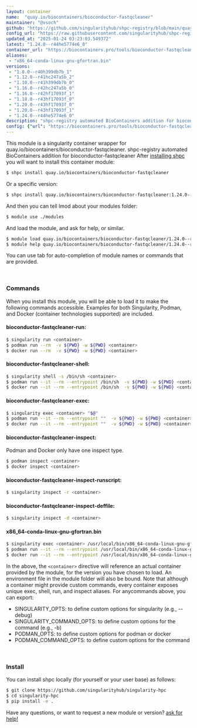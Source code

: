 ```yaml
---
layout: container
name:  "quay.io/biocontainers/bioconductor-fastqcleaner"
maintainer: "@vsoch"
github: "https://github.com/singularityhub/shpc-registry/blob/main/quay.io/biocontainers/bioconductor-fastqcleaner/container.yaml"
config_url: "https://raw.githubusercontent.com/singularityhub/shpc-registry/main/quay.io/biocontainers/bioconductor-fastqcleaner/container.yaml"
updated_at: "2025-01-24 03:23:03.549372"
latest: "1.24.0--r44he5774e6_0"
container_url: "https://biocontainers.pro/tools/bioconductor-fastqcleaner"
aliases:
 - "x86_64-conda-linux-gnu-gfortran.bin"
versions:
 - "1.8.0--r40h399db7b_1"
 - "1.12.0--r41hc247a5b_2"
 - "1.10.0--r41h399db7b_0"
 - "1.16.0--r42hc247a5b_0"
 - "1.16.0--r42hf17093f_1"
 - "1.18.0--r43hf17093f_0"
 - "1.20.0--r43hf17093f_0"
 - "1.20.0--r43hf17093f_1"
 - "1.24.0--r44he5774e6_0"
description: "shpc-registry automated BioContainers addition for bioconductor-fastqcleaner"
config: {"url": "https://biocontainers.pro/tools/bioconductor-fastqcleaner", "maintainer": "@vsoch", "description": "shpc-registry automated BioContainers addition for bioconductor-fastqcleaner", "latest": {"1.24.0--r44he5774e6_0": "sha256:724bc4881c3a925917c9034ed3600ce3174efe649860904d453ff8698bc4e7da"}, "tags": {"1.8.0--r40h399db7b_1": "sha256:2996ffdae5f9c2c339e9c35694a00cbabb9e656f1967c706b922772b740ade4e", "1.12.0--r41hc247a5b_2": "sha256:6f33e10e87101f517e70355bc7d9c27aa8821a520e5a23dda35f4a254dcf6237", "1.10.0--r41h399db7b_0": "sha256:4629f8934985022417b969623a46e0e33bc6ffef6738ed66a349ff82a1287bc1", "1.16.0--r42hc247a5b_0": "sha256:d28f2a26705c5b8466377a7c1f4f3712312988151b18dcc8654f79a5765c4e01", "1.16.0--r42hf17093f_1": "sha256:a75bb4ac318edb4099fb28e18e026d2be03a7c014e0ef1687a9d6912c4456475", "1.18.0--r43hf17093f_0": "sha256:bdec0a5b0e2d2191bf1ed83ed31aaffd0a26400b29a218b4177b748005957300", "1.20.0--r43hf17093f_0": "sha256:0d2caa7fd62329bda98b4275b47d8adeec234daef16923c5d1905d11e94f1396", "1.20.0--r43hf17093f_1": "sha256:d87b0c0870c862e4d61c996c39f13566859a7d1dc5c0e013d59a00f050371ef1", "1.24.0--r44he5774e6_0": "sha256:724bc4881c3a925917c9034ed3600ce3174efe649860904d453ff8698bc4e7da"}, "docker": "quay.io/biocontainers/bioconductor-fastqcleaner", "aliases": {"x86_64-conda-linux-gnu-gfortran.bin": "/usr/local/bin/x86_64-conda-linux-gnu-gfortran.bin"}}
---
```


This module is a singularity container wrapper for quay.io/biocontainers/bioconductor-fastqcleaner.
shpc-registry automated BioContainers addition for bioconductor-fastqcleaner
After [installing shpc](#install) you will want to install this container module:


```bash
$ shpc install quay.io/biocontainers/bioconductor-fastqcleaner
```

Or a specific version:

```bash
$ shpc install quay.io/biocontainers/bioconductor-fastqcleaner:1.24.0--r44he5774e6_0
```

And then you can tell lmod about your modules folder:

```bash
$ module use ./modules
```

And load the module, and ask for help, or similar.

```bash
$ module load quay.io/biocontainers/bioconductor-fastqcleaner/1.24.0--r44he5774e6_0
$ module help quay.io/biocontainers/bioconductor-fastqcleaner/1.24.0--r44he5774e6_0
```

You can use tab for auto-completion of module names or commands that are provided.

<br>

### Commands

When you install this module, you will be able to load it to make the following commands accessible.
Examples for both Singularity, Podman, and Docker (container technologies supported) are included.

#### bioconductor-fastqcleaner-run:

```bash
$ singularity run <container>
$ podman run --rm  -v ${PWD} -w ${PWD} <container>
$ docker run --rm  -v ${PWD} -w ${PWD} <container>
```

#### bioconductor-fastqcleaner-shell:

```bash
$ singularity shell -s /bin/sh <container>
$ podman run --it --rm --entrypoint /bin/sh  -v ${PWD} -w ${PWD} <container>
$ docker run --it --rm --entrypoint /bin/sh  -v ${PWD} -w ${PWD} <container>
```

#### bioconductor-fastqcleaner-exec:

```bash
$ singularity exec <container> "$@"
$ podman run --it --rm --entrypoint ""  -v ${PWD} -w ${PWD} <container> "$@"
$ docker run --it --rm --entrypoint ""  -v ${PWD} -w ${PWD} <container> "$@"
```

#### bioconductor-fastqcleaner-inspect:

Podman and Docker only have one inspect type.

```bash
$ podman inspect <container>
$ docker inspect <container>
```

#### bioconductor-fastqcleaner-inspect-runscript:

```bash
$ singularity inspect -r <container>
```

#### bioconductor-fastqcleaner-inspect-deffile:

```bash
$ singularity inspect -d <container>
```


#### x86_64-conda-linux-gnu-gfortran.bin

```bash
$ singularity exec <container> /usr/local/bin/x86_64-conda-linux-gnu-gfortran.bin
$ podman run --it --rm --entrypoint /usr/local/bin/x86_64-conda-linux-gnu-gfortran.bin   -v ${PWD} -w ${PWD} <container> -c " $@"
$ docker run --it --rm --entrypoint /usr/local/bin/x86_64-conda-linux-gnu-gfortran.bin   -v ${PWD} -w ${PWD} <container> -c " $@"
```



In the above, the `<container>` directive will reference an actual container provided
by the module, for the version you have chosen to load. An environment file in the
module folder will also be bound. Note that although a container
might provide custom commands, every container exposes unique exec, shell, run, and
inspect aliases. For anycommands above, you can export:

 - SINGULARITY_OPTS: to define custom options for singularity (e.g., --debug)
 - SINGULARITY_COMMAND_OPTS: to define custom options for the command (e.g., -b)
 - PODMAN_OPTS: to define custom options for podman or docker
 - PODMAN_COMMAND_OPTS: to define custom options for the command

<br>

### Install

You can install shpc locally (for yourself or your user base) as follows:

```bash
$ git clone https://github.com/singularityhub/singularity-hpc
$ cd singularity-hpc
$ pip install -e .
```

Have any questions, or want to request a new module or version? [ask for help!](https://github.com/singularityhub/singularity-hpc/issues)